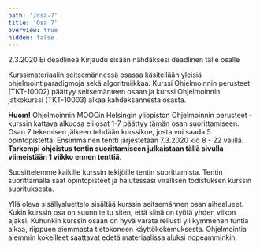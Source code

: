 ```yaml
---
path: '/osa-7'
title: 'Osa 7'
overview: true
hidden: false
---
```


<only-for-course-variant variant="dl">
  <deadline>2.3.2020</deadline>
</only-for-course-variant>

<only-for-course-variant variant="nodl">
  <deadline>Ei deadlineä</deadline>
</only-for-course-variant>


<only-for-not-logged-in>
  <deadline>Kirjaudu sisään nähdäksesi deadlinen tälle osalle</deadline>
</only-for-not-logged-in>

Kurssimateriaalin seitsemännessä osassa käsitellään yleisiä ohjelmointiparadigmoja sekä algoritmiikkaa. Kurssi Ohjelmoinnin perusteet (TKT-10002) päättyy seitsemänteen osaan ja kurssi Ohjelmoinnin jatkokurssi (TKT-10003) alkaa kahdeksannesta osasta.


<text-box variant="hint" name="Kurssin kokeesta">

**Huom!** Ohjelmoinnin MOOCin Helsingin yliopiston Ohjelmoinnin perusteet -kurssin kattava alkuosa eli osat 1-7 päättyy tämän osan suorittamiseen. Osan 7 tekemisen jälkeen tehdään kurssikoe, josta voi saada 5 opintopistettä. Ensimmäinen tentti järjestetään 7.3.2020 klo 8 - 22 välillä. **Tarkempi ohjeistus tentin suorittamiseen julkaistaan tällä sivulla viimeistään 1 viikko ennen tenttiä**.

Suosittelemme kaikille kurssin tekijöille tentin suorittamista. Tentin suorittamalla saat opintopisteet ja halutessasi virallisen todistuksen kurssin suorituksesta.

</text-box>

<please-login></please-login>

<pages-in-this-section></pages-in-this-section>

Yllä oleva sisällysluettelo sisältää kurssin seitsemännen osan aihealueet. Kukin kurssin osa on suunniteltu siten, että siinä on työtä yhden viikon ajaksi. Kuhunkin kurssin osaan on hyvä varata reilusti yli kymmenen tuntia aikaa, riippuen aiemmasta tietokoneen käyttökokemuksesta. Ohjelmointia aiemmin kokeilleet saattavat edetä materiaalissa aluksi nopeamminkin.


<exercises-in-this-section></exercises-in-this-section>
